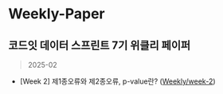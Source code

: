 # Weekly-Paper
## 코드잇 데이터 스프린트 7기 위클리 페이퍼
> 2025-02
+ [Week 2] 제1종오류와 제2종오류, p-value란? ([Weekly/week-2](https://github.com/bettertospeak/Weekly-Paper/blob/main/Weekly/week-2))
